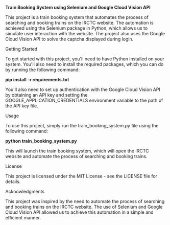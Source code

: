 **Train Booking System using Selenium and Google Cloud Vision API**

This project is a train booking system that automates the process of searching and booking trains on the IRCTC website. The automation is achieved using the Selenium package in Python, which allows us to simulate user interaction with the website. The project also uses the Google Cloud Vision API to solve the captcha displayed during login.

Getting Started

To get started with this project, you'll need to have Python installed on your system. You'll also need to install the required packages, which you can do by running the following command:


**pip install -r requirements.txt**

You'll also need to set up authentication with the Google Cloud Vision API by obtaining an API key and setting the GOOGLE_APPLICATION_CREDENTIALS environment variable to the path of the API key file.

Usage

To use this project, simply run the train_booking_system.py file using the following command:


**python train_booking_system.py**

This will launch the train booking system, which will open the IRCTC website and automate the process of searching and booking trains.

License

This project is licensed under the MIT License - see the LICENSE file for details.

Acknowledgments

This project was inspired by the need to automate the process of searching and booking trains on the IRCTC website. The use of Selenium and Google Cloud Vision API allowed us to achieve this automation in a simple and efficient manner.
